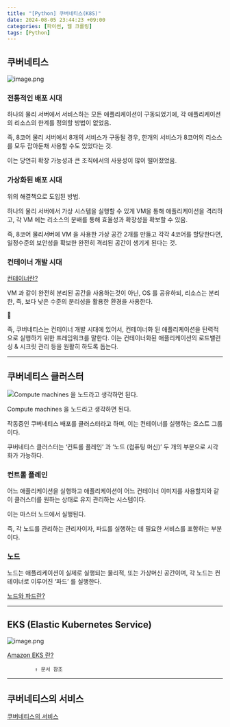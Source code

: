 ```yaml
---
title: "[Python] 쿠버네티스(K8S)"
date: 2024-08-05 23:44:23 +09:00
categories: [파이썬, 웹 크롤링]
tags: [Python]
---
```




## 쿠버네티스

![image.png](https://prod-files-secure.s3.us-west-2.amazonaws.com/22005460-0ee9-48c2-9f38-3f1e949e3d61/b2706cc0-986e-4c13-8dc7-edf8d1e6c637/image.png)

### 전통적인 배포 시대

하나의 물리 서버에서 서비스하는 모든 애플리케이션이 구동되었기에, 각 애플리케이션의 리소스의 한계를 정의할 방법이 없었음.

즉, 8코어 물리 서버에서 8개의 서비스가 구동될 경우, 한개의 서비스가 8코어의 리소스를 모두 잡아둔채 사용할 수도 있었다는 것.

이는 당연히 확장 가능성과 큰 조직에서의 사용성이 많이 떨어졌었음.

### 가상화된 배포 시대

위의 해결책으로 도입된 방법.

하나의 물리 서버에서 가상 시스템을 실행할 수 있게 VM을 통해 애플리케이션을 격리하고, 각 VM 에는 리소스의 분배를 통해 효율성과 확장성을 확보할 수 있음.

즉, 8코어 물리서버에 VM 을 사용한 가상 공간 2개를 만들고 각각 4코어를 할당한다면, 일정수준의 보안성을 확보한 완전히 격리된 공간이 생기게 된다는 것.

### 컨테이너 개발 시대

[컨테이너란?](https://www.notion.so/12049c46d5d880758903c89790369b72?pvs=21)

VM 과 같이 완전히 분리된 공간을 사용하는것이 아닌, OS 를 공유하되, 리소스는 분리한, 즉, 보다 낮은 수준의 분리성을 활용한 환경을 사용한다.

<aside> 📌

즉, 쿠버네티스는 컨테이너 개발 시대에 있어서, 컨테이너화 된 애플리케이션을 탄력적으로 실행하기 위한 프레임워크를 말한다. 이는 컨테이너화된 애플리케이션의 로드밸런싱 & 시크릿 관리 등을 원활히 하도록 돕는다.

</aside>

------

## 쿠버네티스 클러스터

![Compute machines 을 노드라고 생각하면 된다.](https://prod-files-secure.s3.us-west-2.amazonaws.com/22005460-0ee9-48c2-9f38-3f1e949e3d61/24acdce6-e85f-4be0-9387-31181d81b8ae/image.png)

Compute machines 을 노드라고 생각하면 된다.

작동중인 쿠버네티스 배포를 클러스터라고 하며, 이는 컨테이너를 실행하는 호스트 그룹이다.

쿠버네티스 클러스터는 ‘컨트롤 플레인’ 과 ‘노드 (컴퓨팅 머신)’ 두 개의 부분으로 시각화가 가능하다.

### 컨트롤 플레인

어느 애플리케이션을 실행하고 애플리케이션이 어느 컨테이너 이미지를 사용할지와 같이 클러스터를 원하는 상태로 유지 관리하는 시스템이다.

이는 마스터 노드에서 실행된다.

즉, 각 노드를 관리하는 관리자이자, 파드를 실행하는 데 필요한 서비스를 포함하는 부분이다.

### 노드

노드는 애플리케이션이 실제로 실행되는 물리적, 또는 가상머신 공간이며, 각 노드는 컨테이너로 이루어진 ‘파드’ 를 실행한다.

[노드와 파드란?](https://www.notion.so/12049c46d5d880ffba7becf92d50d652?pvs=21)

------

## EKS (Elastic Kubernetes Service)

![image.png](https://prod-files-secure.s3.us-west-2.amazonaws.com/22005460-0ee9-48c2-9f38-3f1e949e3d61/b56ec313-73cd-4027-b407-ae4ed33fb56f/image.png)

[Amazon EKS 란?](https://www.notion.so/Amazon-EKS-12049c46d5d88057b679d44b58ac1c7a?pvs=21)

```
         ↑ 문서 참조
```

------

## 쿠버네티스의 서비스

[쿠버네티스의 서비스](https://www.notion.so/12049c46d5d8806b87a0fedf9f5f2ec2?pvs=21)